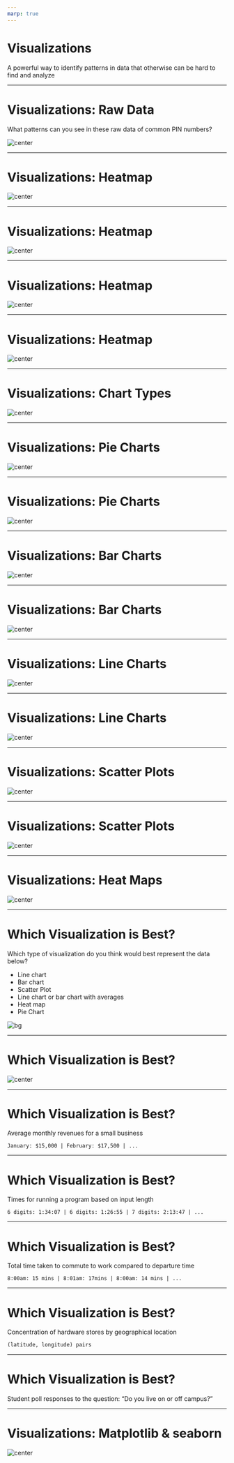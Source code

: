 ```yaml
---
marp: true
---
```


<style>
img[alt~="center"] {
  display: block;
  margin: 0 auto;
}
</style>

# Visualizations

A powerful way to identify patterns in data that otherwise can be hard to find and analyze

<!--
One of the most important things in machine learning is understanding your
dataset. Visualizations provide us with a powerful tool to analyze and gather
patterns to better understand our datasets. There are many varieties of
visualizations, and in this lecture we will go over some of the most common
visualizations. We will show scenarios when each visualization is useful.

To start, we want to examine a scenario when a visualization is particularly helpful.
-->

---

# Visualizations: Raw Data

What patterns can you see in these raw data of common PIN numbers?

![center](res/pins.png)

<!--
Here you can see a dataset containing PIN numbers. Given the raw data shown, can
you see any patterns?

Not really. You may notice that 1111 is repeated a few times,
but other than that it's difficult.

Image Details:
* [pins.png](https://opensource.google/docs/copyright/): Copyright Google
-->

---

# Visualizations: Heatmap

![center](res/heatmap.png)

<!--
Here we have a heatmap of the PIN numbers in the previous dataset. The first two
digits are along the x-axis, and the last two digits are along the y-axis. In
this particular map, yellow means that the pattern occurs more often.

What patterns do you see?

Image Details:
* [heatmap.png](https://opensource.google/docs/copyright/): Copyright Google
-->

---

# Visualizations: Heatmap

![center](res/heatmap-repeat.png)

<!--
Here we see that repeated pairs of numbers are common. This is shown by the
diagonal line.

Image Details:
* [heatmap-repeat.png](https://opensource.google/docs/copyright/): Copyright Google
-->

---

# Visualizations: Heatmap

![center](res/heatmap-year.png)

<!--
Here we see that using a year in the 1900s or 2000s is pretty common, too.

Image Details:
* [heatmap-year.png](https://opensource.google/docs/copyright/): Copyright Google
-->

---

# Visualizations: Heatmap

![center](res/heatmap-pinpoint-hotspots.png)

<!--
We can also see that specific pins are very popular. From left to right we can see that 0000, 1111, 1234, and 1342 are all very common.

Image Details:
* [heatmap-pinpoint-hotspots.png](https://opensource.google/docs/copyright/): Copyright Google
-->

---

# Visualizations: Chart Types

![center](res/charts.png)

<!--
There are many different types of charts. This is just a sample of types of
charts that you might see to visualize data.

Image Details:
* [charts.png](https://unsplash.com/photos/JKUTrJ4vK00): Unsplash License
* [charts.png](https://unsplash.com/photos/IrRbSND5EUc): Unsplash License
* [charts.png](https://unsplash.com/photos/jrh5lAq-mIs): Unsplash License
* [charts.png](https://unsplash.com/photos/_Jb1TF3kvsA): Unsplash License
-->

---

# Visualizations: Pie Charts

![center](res/pie-chart.png)

<!--
Pie charts are great for representing data that is in the form of fractions adding up to one or percentages adding up to 100. They create a natural comparison between portions of a whole.

Image Details:
* [pie-chart.png)(https://opensource.google/docs/copyright/): Copyright Google
-->

---

# Visualizations: Pie Charts

![center](res/bad-pie-chart.png)

<!--
Pie charts cannot be used for all data, and they can create misleading conclusions.

Problems:
* We don't want to create percentages where they're not necessary or helpful, solely to put it into the visualization.
* The states have separate budgets, so this visualization indicates correlation when there is none.

@Exercise (5 minutes): {
Think pair share - How could it be better represented?
It would appear better as a bar chart, comparing the pieces side-by-side, rather than as parts of a whole.
}

Image Details:
* [bad-pie-chart.png](https://opensource.google/docs/copyright/): Copyright Google
-->

---

# Visualizations: Bar Charts

![center](res/bar-chart.png)

<!--
Bar charts can help compare categorical data.

The same data is much easier to see and compare in a bar chart form!

Why?:
* You can see the actual number and not the arbitrary percentage because bar charts have axes.
* It's easier to compare between data points, as seeing them side by side gives a better natural comparison.

In general, bar charts are good for representing categorical data, as the x-axis can be used to represent categories very easily, and the bars create a natural comparison between categories.

Image Details:
* [bar-chart.png](https://opensource.google/docs/copyright/): Copyright Google
-->

---

# Visualizations: Bar Charts

![center](res/bad-bar-chart.png)

<!--
For continuous data, bar charts might not be the best choice.

Problems:
* Bar charts can lack granularity. Here, we have to categorize times into hour-long buckets on the x-axis, even though time is continuous. This give the impression that for an entire hour the temperature was the same, when in reality, it may have changed minute-by-minute.
* It can be hard to gather many trends from this chart other than which hour had the highest or lowest temperature.

If all you want is to find the hour with the greatest temperature, for example, this would be a good chart. But if you want to be able to do more complex or granular analysis, like predicting future temperatures, this is a bad chart.

Also, bar charts are generally most readable when they go in ascending/descending
order of size. But since these x values have a meaningful ordering, we can’t
construct the chart for max readability.

Image Details:
* [bad-bar-chart.png](https://opensource.google/docs/copyright/): Copyright Google
-->

---

# Visualizations: Line Charts

![center](res/line-chart.png)

<!--
Line graphs can help estimate missing data points and find trends.

This is a much more useful visualization than the bar chart.

Why?:
* It shows a relationship between the two things, which is relevant and helpful.
* This relationship can now be fit mathematically.
* Now we can estimate missing points and make predictions.
* We can use the meaningful ordering on the x-axis to actually make a prediction, whereas bar charts are usually organized in decrementing order of size.

In general, a line graph is a fantastic choice for data that could be well fit with a function (i.e. an x,y category where every x has just one corresponding y value, and where the x,y pairs strongly correlate in a mathematical way). It allows you to make inferences on what values that weren’t in the original dataset might be expanding your ability to analyze your data.

Image Details:
* [line-chart.png](https://opensource.google/docs/copyright/): Copyright Google
-->

---

# Visualizations: Line Charts

![center](res/bad-line-chart.png)

<!--
When there are multiple data points for the same place on the x-axis, line charts are not as useful.

Problems:
* Swimmers with different training habits will be able to swim different lengths, despite training the same amount, and vice versa. In other words, there may be multiple y values for a particular x value. A visualization with a continuous line masks these variations.
  * These values can be interesting to analyze, and they can be encapsulated in other visualizations without losing the ability to see other trends.
* Line charts always indicate a continuous correlation, even when there might not be one. Gaps (i.e. discrete jumps) in the data are missing when we visualize it as a continuous line.
  * Example: Does an extra ½ hour of swimming per week really boost your max distance an extra little bit, or is it actually that you have to jump to a whole hour?

Image Details:
* [bad-line-chart.png](https://opensource.google/docs/copyright/): Copyright Google
-->

---

# Visualizations: Scatter Plots

![center](res/scatter-plot.png)

<!--
Scatter plots can help show correlations between two variables.

Why?:
* It's much more clear where the gaps, overlaps, and groups form.
* We are still able to grasp the general trends (lose very little value) without the line, and now we also have more possibilities for analysis.

In general if you have x,y data where you have multiple y values for every x, a scatter plot is a good choice as it allows you to see all the data clearly and doesn’t average out y values for a given x like a line graph would.

Image Details:
* [scatter-plot.png](https://opensource.google/docs/copyright/): Copyright Google
-->

---

# Visualizations: Scatter Plots

![center](res/visualizationscatyawn1.png)

<!--
When there is too much data, a scatter plot will not be useful.

Problems:
* There could be too many points to draw conclusions.
* There may be a higher concentration of points in some areas, but in this format we cannot tell.

Image Details:
* [visualizationscatyawn1.png](https://opensource.google/docs/copyright/): Copyright Google
-->

---

# Visualizations: Heat Maps

![center](res/visualizationscatyawn2.png)

<!--
Heatmaps are good for visualizing concentrated, continuous data.

Why?:
* We can now see the maximum and minimum amounts, where before we could only estimate.
* We can better analyze trends when we know the concentrations of points in each area.

In general heatmaps are good when you have lots of overlapping points in an x,y format. It allows you to see trends in very large datasets, and it can often be overlaid on maps or other graphics to show concentrations in an even clearer visual format.

@Exercise (5 minutes): {
Think Pair Share - We can imagine a heatmap wouldn’t work as well for other types of data. What types wouldn’t be as good with a heatmap?
}

Answers:
* Categorical data
* Data with a linear (or other basic math) correlation (an x,y category that strongly correlate in a mathematically easy to fit way)
* Data representing different proportions of a whole (percentages)

Image Details:
* [visualizationscatyawn2.png](https://opensource.google/docs/copyright/): Copyright Google
-->

---

# Which Visualization is Best?

Which type of visualization do you think would best represent the data below?

* Line chart
* Bar chart
* Scatter Plot
* Line chart or bar chart with averages
* Heat map
* Pie Chart

![bg](res/candy-count-as-bg.png)

<!--

@Exercise (20 minutes): {
Think pair share: Discuss the possible charts that would be good for the different types of data on the following slides.

It might be helpful to write the following list on the board or have students take notes, so they can reference it during their discussions with peers:

* Line chart or bar chart depending on scope of the data
* Scatter Plot
* Line chart or Bar Chart w/averages?
* Heat map - maybe on a US map
* Pie Chart
}

Image Details:
* [candy-count-as-bg.png](https://opensource.google/docs/copyright/): Copyright Google

-->

---

# Which Visualization is Best?

![center](res/candy-count-charts.png)

<!--
Here are some example visualizations of the candy count:

* Pie chart - could work, good if you want to see how the bag has been portioned out as a whole
* Bar chart - could work, good because the data is categorical better for analysis between individual candy types
* Scatter plot - not good, draws correlation + x axis has no meaningful ordering
* Line graph - not good, draw a correlation where there is none in the space between chocolate types - masks the true values

Image Details:
* [candy-count-charts.png](https://opensource.google/docs/copyright/): Copyright Google
-->

---

# Which Visualization is Best?

Average monthly revenues for a small business

```
January: $15,000 | February: $17,500 | ...
```

<!--
What are the possible charts that would be good for this data?

*Line chart or bar chart depending on scope of the data.*
-->

---

# Which Visualization is Best?

Times for running a program based on input length

```
6 digits: 1:34:07 | 6 digits: 1:26:55 | 7 digits: 2:13:47 | ...
```

<!--
What are the possible charts that would be good for this data?

*Scatter plot*
-->

---

# Which Visualization is Best?

Total time taken to commute to work compared to departure time

```
8:00am: 15 mins | 8:01am: 17mins | 8:00am: 14 mins | ...
```

<!--
What are the possible charts that would be good for this data?

*Line chart or bar chart with averages*
-->

---

# Which Visualization is Best?

Concentration of hardware stores by geographical location

```python
(latitude, longitude) pairs
```

<!--
What are the possible charts that would be good for this data?

*Heat map, possibly geographical heat map*
-->

---

# Which Visualization is Best?

Student poll responses to the question: “Do you live on or off campus?”

<!--
What are the possible charts that would be good for this data?

*Pie chart*
-->

---

# Visualizations: Matplotlib & seaborn

![center](https://matplotlib.org/_static/logo2_compressed.svg)

<!--
So how do we build these visualizations?

There are actually many toolkits for building visualizations that range from
low-level libraries where you are rendering shapes manually, to automated systems
that simply require you to feed them data and get a chart back.

One library that you'll often see used in data science is
[Matplotlib](https://matplotlib.org/). Matplotlib is a classic visualization
library that can produce two-dimensional charts using Python.

Another library that you'll often see is
[seaborn](https://seaborn.pydata.org/). Seaborn is built on top of Matplotlib
and can produce eye-pleasing charts easily.

In the lab you'll get to use both to create the types of charts we've
discussed in this lecture.

Image Details:
* [logo2_compressed.svg](https://matplotlib.org/): Externally Linked
-->

